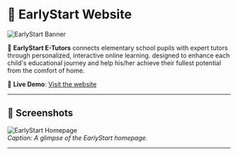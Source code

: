 # 🌟 EarlyStart Website  

![EarlyStart Banner](https://drive.google.com/file/d/1_ZixOAhr8sPJ9lZdN8eXhn1bO5OEuWXo/view?usp=drive_link)

🚀 **EarlyStart E-Tutors** connects elementary school pupils with expert tutors through personalized, interactive online learning. designed to enhance each child's educational journey and help his/her achieve their fullest potential from the comfort of home.  

🔗 **Live Demo**: [Visit the website](https://earlystart.netlify.app)  

---

## 📸 **Screenshots**  
![EarlyStart Homepage](https://drive.google.com/file/d/1Sxdf_hBAKbdrCboKsDv2A2cM3bXBfebj/view?usp=drive_link)  
*Caption: A glimpse of the EarlyStart homepage.*  

---
 
